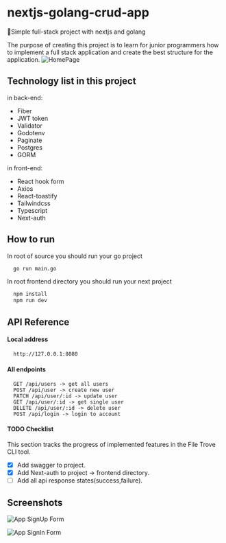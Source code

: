 # nextjs-golang-crud-app
🚨Simple full-stack project with nextjs and golang

The purpose of creating this project is to learn for junior programmers how to implement a full stack application and create the best structure for the application.
![HomePage](https://github.com/pooulad/next-golang-crud-app/blob/main/images/home.png)

## Technology list in this project

in back-end:
 - Fiber
 - JWT token
 - Validator
 - Godotenv
 - Paginate
 - Postgres
 - GORM


in front-end:
 - React hook form
 - Axios
 - React-toastify
 - Tailwindcss
 - Typescript
 - Next-auth


## How to run

In root of source you should run your go project
```bash
  go run main.go
```
In root frontend directory you should run your next project
```bash
  npm install
  npm run dev
```

## API Reference

#### Local address
```bash
  http://127.0.0.1:8080
```
#### All endpoints

```http
  GET /api/users -> get all users
  POST /api/user -> create new user
  PATCH /api/user/:id -> update user
  GET /api/user/:id -> get single user
  DELETE /api/user/:id -> delete user
  POST /api/login -> login to account
```

#### TODO Checklist

This section tracks the progress of implemented features in the File Trove CLI tool.

- [x] Add swagger to project.
- [x] Add Next-auth to project -> frontend directory.
- [ ] Add all api response states(success,failure).

## Screenshots

![App SignUp Form](https://github.com/pooulad/next-golang-crud-app/blob/main/images/sign-up.png)

![App SignIn Form](https://github.com/pooulad/next-golang-crud-app/blob/main/images/sign-in.png)




